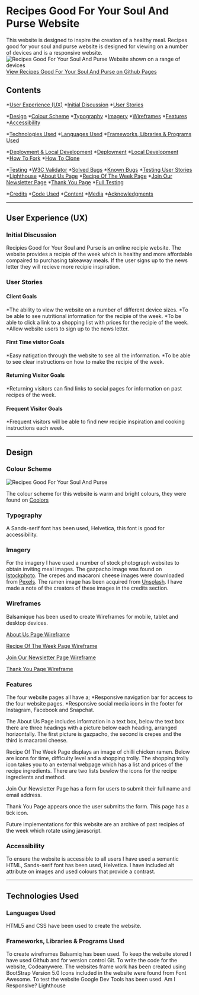 # Recipes Good For Your Soul And Purse Website

This website is designed to inspire the creation of a healthy meal. Recipes good for your soul and purse website is designed for viewing on a number of devices and is a responsive website.
![Recipes Good For Your Soul And Purse Website shown on a range of devices](assets/images/recipesgoodforyoursouldandpursewebsite.png)
[View Recipes Good For Your Soul And Purse on Github Pages](https://pages.github.com/)

## Contents

*[User Experience (UX)](#User-Experience-(UX))
 *[Initial Discussion](#Initial-Discussion)
 *[User Stories](#User-Stories)

*[Design](#Design)
 *[Colour Scheme](#Colour-Scheme)
 *[Typography](#Typography)
 *[Imagery](#Imagery)
 *[Wireframes](#Wireframes)
 *[Features](#Features)
 *[Accessibility](#Accessibility)

*[Technologies Used](#Technologies-Used)
 *[Languages Used](#Languages-Used)
 *[Frameworks, Libraries & Programs Used](Frameworks,-Libraries-&-Programs-Used)
 
*[Deployment & Local Development](#Deployment-&-Local-Development)
 *[Deployment](#Deployment)
 *[Local Development](#Local-Development)
  *[How To Fork](#How-To-Fork)
  *[How To Clone](#How-To-Clone)
  
*[Testing](#Testing)
 *[W3C Validator](#W3C-Validator)
 *[Solved Bugs](#Solved-Bugs)
 *[Known Bugs](#Known-Bugs)
 *[Testing User Stories](#Testing-User-Stories)
 *[Lighthouse](#Lighthouse)
  *[About Us Page](#About-Us-Page)
  *[Recipe Of The Week Page](#Recipe-Of-The-Week-Page)
  *[Join Our Newsletter Page](#Join-Our-Newsletter-Page)
  *[Thank You Page](#Thank-You-Page)
 *[Full Testing](#Full-Testing)
 
*[Credits](#Credits)
 *[Code Used](#Code-Used)
 *[Content](#Content)
 *[Media](#Media)
 *[Acknowledgments](#Acknowledgments)

- - - 

## User Experience (UX)

### Initial Discussion

Recipies Good for Your Soul and Purse is an online recipie website. The website provides a recipie of the week which is healthy and more affordable compaired to purchasing takeaway meals. If the user signs up to the news letter they will recieve more recipie inspiration.

### User Stories

#### Client Goals 
*The ability to view the website on a number of different device sizes.
*To be able to see nutritional information for the recipie of the week.
*To be able to click a link to a shopping list with prices for the recipie of the week.
*Allow website users to sign up to the news letter.

#### First Time visitor Goals 

*Easy natigation through the website to see all the information.
*To be able to see clear instructions on how to make the recipie of the week.

#### Returning Visitor Goals

*Returning visitors can find links to social pages for information on past recipes of the week.
  
#### Frequent Visitor Goals 

*Frequent visitors will be able to find new recipie inspiration and cooking instructions each week.

- - -

## Design 

### Colour Scheme

![Recipes Good For Your Soul And Purse](images/colourscheme.png)

The colour scheme for this website is warm and bright colours, they were found on [Coolors](https://coolors.co)

### Typography

A Sands-serif font has been used, Helvetica, this font is good for accessibility.

### Imagery

For the imagery I have used a number of stock photograph websites to obtain inviting meal images. The gazpacho image was found on [Istockphoto](https://www.istockphoto.com/). The crepes and macaroni cheese images were downloaded from [Pexels](https://www.pexels.com/). The ramen image has been acquired from [Unsplash](https://unsplash.com). I have made a note of the creators of these images in the credits section.

### Wireframes

Balsamique has been used to create Wireframes for mobile, tablet and desktop devices.

[About Us Page Wireframe](images/wireframes/aboutuswireframe.png)

[Recipe Of The Week Page Wireframe](images/wireframes/recipeoftheweekwireframe.png)

[Join Our Newsletter Page Wireframe](images/wireframes/joinournewsletterpagewireframe.png)

[Thank You Page Wireframe](images/wireframes/thankyouwireframe.png)

### Features 

The four website pages all have a;
*Responsive navigation bar for access to the four website pages. 
*Responsive social media icons in the footer for Instagram, Facebook and Snapchat.

The About Us Page includes information in a text box, below the text box there are three headings with a picture below each heading, arranged horizontally. The first picture is gazpacho, the second is crepes and the third is macaroni cheese.

Recipe Of The Week Page displays an image of chilli chicken ramen. Below are icons for time, difficulty level and a shopping trolly. The shopping trolly icon takes you to an external webpage which has a list and prices of the recipe ingredients. There are two lists bewlow the icons for the recipe ingredients and method. 

Join Our Newsletter Page has a form for users to submit their full name and email address. 

Thank You Page appears once the user submitts the form. This page has a tick icon. 

Future implementations for this website are an archive of past recipies of the week which rotate using javascript.

### Accessibility 

To ensure the website is accessible to all users I have used a semantic HTML, Sands-serif font has been used, Helvetica. I have included alt attribute on images and used colours that provide a contrast.

- - - 

## Technologies Used 

### Languages Used

HTML5 and CSS have been used to create the website.

### Frameworks, Libraries & Programs Used

To create wireframes Balsamiq has been used.
To keep the website stored I have used Github and for version control Git.
To write the code for the website, Codeanywere.
The websites frame work has been created using BootStrap Version 5.0
Icons included in the website were found from Font Awesome.
To test the website Google Dev Tools has been used. 
Am I Responsive?
Lighthouse

